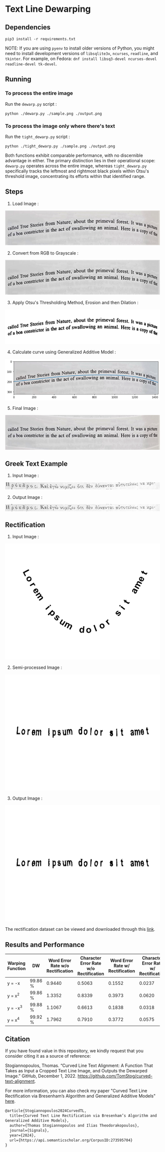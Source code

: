 # Text Line Dewarping

## Dependencies

```shell
pip3 install -r requirements.txt
```

NOTE: If you are using `pyenv` to install older versions of Python, you might need to install development versions of `libsqlite3x`, `ncurses`, `readline`, and `tkinter`. For example, on Fedora: `dnf install libsq3-devel ncurses-devel readline-devel tk-devel`.

## Running

### To process the entire image

Run the `dewarp.py` script :

```shell
python ./dewarp.py ./sample.png ./output.png
```

### To process the image only where there's text

Run the `tight_dewarp.py` script :

```shell
python ./tight_dewarp.py ./sample.png ./output.png
```

Both functions exhibit comparable performance, with no discernible advantage in either. The primary distinction lies in their operational scope: `dewarp.py` operates across the entire image, whereas `tight_dewarp.py` specifically tracks the leftmost and rightmost black pixels within Otsu's threshold image, concentrating its efforts within that identified range.

## Steps

1) Load Image :

![Original image](./images/sample.png?raw=true)

2) Convert from RGB to Grayscale :

![Output image](./images/gray.png?raw=true)

3) Apply Otsu's Thresholding Method, Erosion and then Dilation :

![Original image](./images/otsu.png?raw=true)

4) Calculate curve using Generalized Additive Model :

![Output image](./images/poly.png?raw=true)

5) Final Image :

![Output image](./images/output.png?raw=true)

## Greek Text Example

1) Input Image :

![Output image](./images/greek_input.png?raw=true)

2) Output Image :

![Output image](./images/greek_output.png?raw=true)

## Rectification

1) Input Image :

![Output image](./images/fig2.png?raw=true)

2) Semi-processed Image :

![Output image](./images/fig2-semi.png?raw=true)

3) Output Image :

![Output image](./images/fig2-final.png?raw=true)

The rectification dataset can be viewed and downloaded through this [link](https://mega.nz/folder/CQJhEQqB#J4IrsiatBhKXYn14K9IzMQ).

## Results and Performance

| Warping Function | DW | Word Error Rate w/o Rectification | Character Error Rate w/o Rectification | Word Error Rate w/ Rectification | Character Error Rate w/ Rectification |
| ------------- | ------------- | ------------- | ------------- | ------------- | ------------- |
| y = -x             | 99.86 % | 0.9440 | 0.5063 | 0.1552 | 0.0237 |
| y = x<sup>2</sup>  | 99.86 % | 1.3352 | 0.8339 | 0.3973 | 0.0620 |
| y = -x<sup>3</sup> | 99.88 % | 1.1067 | 0.6613 | 0.1838 | 0.0318 |
| y = x<sup>4</sup>  | 99.92 % | 1.7962 | 0.7910 | 0.3772 | 0.0575 |

## Citation

If you have found value in this repository, we kindly request that you consider citing it as a source of reference:

Stogiannopoulos, Thomas. “Curved Line Text Alignment: A Function That Takes as Input a Cropped Text Line Image, and Outputs the Dewarped Image.”
GitHub, December 1, 2022. https://github.com/TomStog/curved-text-alignment.

For more information, you can also check my paper "Curved Text Line Rectification via Bresenham’s Algorithm and Generalized Additive Models" [here](https://doi.org/10.3390/signals5040039).

```
@article{Stogiannopoulos2024CurvedTL,
  title={Curved Text Line Rectification via Bresenham’s Algorithm and Generalized Additive Models},
  author={Thomas Stogiannopoulos and Ilias Theodorakopoulos},
  journal={Signals},
  year={2024},
  url={https://api.semanticscholar.org/CorpusID:273595704}
}
```
